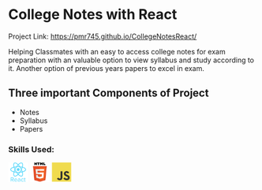# College Notes with React

Project Link: https://pmr745.github.io/CollegeNotesReact/

<p>Helping Classmates with an easy to access college notes for exam preparation with an valuable option to view syllabus and study according to it. Another option of previous years papers to excel in exam.</p>
<h2>Three important Components of Project</h2>
<ul>
  <li>Notes</li>
  <li>Syllabus</li>
  <li>Papers</li>
</ul>

<h3>Skills Used:</h3>
<p>
   <img src="https://raw.githubusercontent.com/devicons/devicon/master/icons/react/react-original-wordmark.svg" alt="react" width="40" height="40"/>
<img src="https://raw.githubusercontent.com/devicons/devicon/master/icons/html5/html5-original-wordmark.svg" alt="html5" width="40" height="40"/>
  <img src="https://raw.githubusercontent.com/devicons/devicon/master/icons/javascript/javascript-original.svg" alt="javascript" width="40" height="40"/> 

</p>
